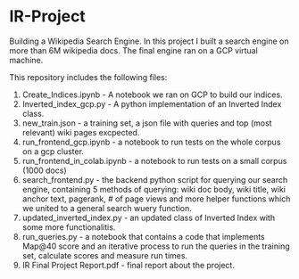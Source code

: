# IR-Project
Building a Wikipedia Search Engine.
In this project I built a search engine on more than 6M wikipedia docs.
The final engine ran on a GCP virtual machine.

This repository includes the following files:
1. Create_Indices.ipynb - A notebook we ran on GCP to build our indices.
2. Inverted_index_gcp.py - A python implementation of an Inverted Index class.
3. new_train.json - a training set, a json file with queries and top (most relevant) wiki pages excpected.
4. run_frontend_gcp.ipynb - a notebook to run tests on the whole corpus on a gcp cluster.
5. run_frontend_in_colab.ipynb - a notebook to run tests on a small corpus (1000 docs)
6. search_frontend.py - the backend python script for querying our search engine, containing 5 methods of querying: wiki doc body, wiki title, wiki anchor text, pagerank, # of page views and more helper functions which we united to a general search wuery function.
7. updated_inverted_index.py - an updated class of Inverted Index with some more functionalitis.
8. run_queries.py - a notebook that contains a code that implements Map@40 score and an iterative process to run the queries in the training set, calculate scores and measure run times.
9. IR Final Project Report.pdf - final report about the project.
